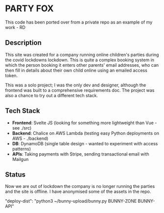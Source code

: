 # PARTY FOX
This code has been ported over from a private repo as an example of my work - RD

## Description
This site was created for a company running online children's parties during the covid lockdowns lockdown. This is quite a complex booking system in which the person booking it enters other parents' email addresses, who can then fill in details about their own child online using an emailed access token.

This was a solo project; I was the only dev and designer, although the frontend was built to a comprehensive requirements doc. The project was also a chance to try out a different tech stack.

## Tech Stack
* **Frontend**: Svelte JS (looking for something more lightweight than Vue - see ./src)
* **Backend**: Chalice on AWS Lambda (testing easy Python deployments on AWS - ./backend)
* **DB**: DynamoDB (single table design - wanted to experiment with access patterns)
* **APIs**: Taking payments with Stripe, sending transactional email with Mailgun

## Status
Now we are out of lockdown the company is no longer running the parties and the site is offline. I have anonymised some of the assets in the repo.

"deploy-dist": "python3 ~/bunny-upload/bunny.py BUNNY-ZONE BUNNY-API"